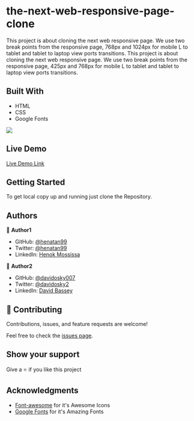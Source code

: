 # the-next-web-responsive-page-clone
This project is about cloning the next web responsive page. We use two break points from the responsive page, 768px and 1024px for mobile L to tablet and tablet to laptop view ports transitions.
This project is about cloning the next web responsive page. We use two break points from the responsive page, 425px and 768px for mobile L to tablet and tablet to laptop view ports transitions.


## Built With

- HTML
- CSS
- Google Fonts

 <img src="./images/project-screenshoot.jpg">


## Live Demo

[Live Demo Link](https://henatan99.github.io/the-next-web-responsive-page-clone)

## Getting Started

To get local copy up and running just clone the Repository.

## Authors

:bust_in_silhouette: **Author1**

- GitHub: [@henatan99](https://github.com/henatan99)
- Twitter: [@henatan99](https://twitter.com/henatan99)
- LinkedIn: [Henok Mossissa](https://www.linkedin.com/in/henok-mekonnen-2a251613/)

:bust_in_silhouette: **Author2**

- GitHub: [@davidosky007](https://github.com/davidosky007)
- Twitter: [@davidosky2](https://twitter.com/Davidosky2)
- LinkedIn: [David Bassey](https://www.linkedin.com/in/david-bassey-2b9671199/)

## :handshake: Contributing

Contributions, issues, and feature requests are welcome!

Feel free to check the [issues page](https://github.com/henatan99/the-next-web-responsive-page-clone/issues/1).

## Show your support

Give a :star: if you like this project

## Acknowledgments

- [Font-awesome](https://fontawesome.com/) for it's Awesome Icons
- [Google Fonts](https://fonts.google.com/) for it's Amazing Fonts
